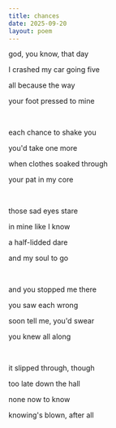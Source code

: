 ```yaml
---
title: chances
date: 2025-09-20
layout: poem
---
```

god, you know, that day

I crashed my car going five

all because the way

your foot pressed to mine

<br>

each chance to shake you

you'd take one more

when clothes soaked through

your pat in my core

<br>

those sad eyes stare

in mine like I know

a half-lidded dare

and my soul to go

<br>

and you stopped me there

you saw each wrong

soon tell me, you'd swear

you knew all along

<br>

it slipped through, though

too late down the hall

none now to know

knowing's blown, after all
